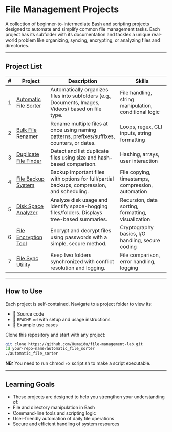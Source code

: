 # File Management Projects

A collection of beginner-to-intermediate Bash and scripting projects designed to automate and simplify common file management tasks. Each project has its subfolder with its documentation and tackles a unique real-world problem like organizing, syncing, encrypting, or analyzing files and directories.

---

## Project List

| # | Project | Description | Skills |
|---|---------|-------------|--------|
| 1 | [Automatic File Sorter](./automatic_file_sorter/README.md) | Automatically organizes files into subfolders (e.g., Documents, Images, Videos) based on file type. | File handling, string manipulation, conditional logic |
| 2 | [Bulk File Renamer](./bulk_file_renamer/README.md) | Rename multiple files at once using naming patterns, prefixes/suffixes, counters, or dates. | Loops, regex, CLI inputs, string formatting |
| 3 | [Duplicate File Finder](./duplicate_file_finder/README.md) | Detect and list duplicate files using size and hash-based comparison. | Hashing, arrays, user interaction |
| 4 | [File Backup System](./file_backup_system/README.md) | Backup important files with options for full/partial backups, compression, and scheduling. | File copying, timestamps, compression, automation |
| 5 | [Disk Space Analyzer](./disk_space_analyzer/README.md) | Analyze disk usage and identify space-hogging files/folders. Displays tree-based summaries. | Recursion, data sorting, formatting, visualization |
| 6 | [File Encryption Tool](./file_encryption_tool/README.md) | Encrypt and decrypt files using passwords with a simple, secure method. | Cryptography basics, I/O handling, secure coding |
| 7 | [File Sync Utility](./file_sync_utility/README.md) | Keep two folders synchronized with conflict resolution and logging. | File comparison, error handling, logging |

---

## How to Use

Each project is self-contained. Navigate to a project folder to view its:

- 📄 Source code
- 📘 `README.md` with setup and usage instructions
- 🔧 Example use cases

Clone this repository and start with any project:

```bash
git clone https://github.com/Humaidu/file-management-lab.git
cd your-repo-name/automatic_file_sorter
./automatic_file_sorter
```
**NB:** You need to run chmod +x script.sh to make a script executable.

---

## Learning Goals

- These projects are designed to help you strengthen your understanding of:
- File and directory manipulation in Bash
- Command-line tools and scripting logic
- User-friendly automation of daily file operations
- Secure and efficient handling of system resources


